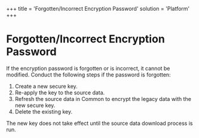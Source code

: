 +++
title = 'Forgotten/Incorrect Encryption Password'
solution = 'Platform'
+++

# Forgotten/Incorrect Encryption Password

If the encryption password is forgotten or is incorrect, it cannot be
modified. Conduct the following steps if the password is forgotten:

1.  Create a new secure key.
2.  Re-apply the key to the source data.
3.  Refresh the source data in Common to encrypt the legacy data with
    the new secure key.
4.  Delete the existing key.

The new key does not take effect until the source data download process
is run.
